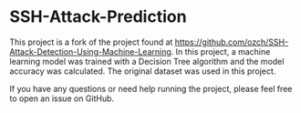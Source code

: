 # SSH-Attack-Prediction

This project is a fork of the project found at https://github.com/ozch/SSH-Attack-Detection-Using-Machine-Learning.
In this project, a machine learning model was trained with a Decision Tree algorithm and the model accuracy was calculated.
The original dataset was used in this project.


If you have any questions or need help running the project, please feel free to open an issue on GitHub.
